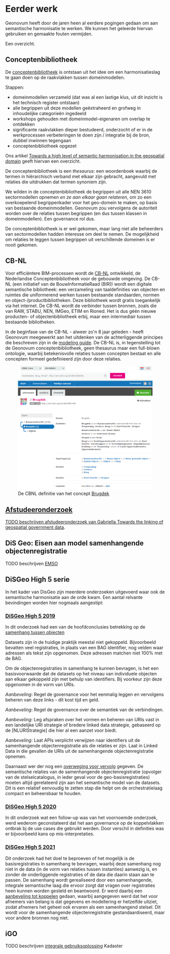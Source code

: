 # Eerder werk
Geonovum heeft door de jaren heen al eerdere pogingen gedaan om aan semantische harmonisatie te werken. We kunnen het geleerde hiervan gebruiken en gemaakte fouten vermijden.

Een overzicht. 

## Conceptenbibliotheek
De [conceptenbibliotheek](https://definities.geostandaarden.nl) is ontstaan uit het idee om een harmonisatieslag te gaan doen op de raakvlakken tussen domeinmodellen. 

Stappen: 
- domeinmodellen verzameld (dat was al een lastige klus, uit dit inzicht is het technisch register ontstaan)
- alle begrippen uit deze modellen geëxtraheerd en grofweg in inhoudelijke categorieën ingedeeld
- workshops gehouden met domeinmodel-eigenaren om overlap te ontdekken
- significante raakvlakken dieper bestudeerd, onderzocht of er in de werkprocessen verbeteringen te doen zijn / integratie bij de bron, dubbel inwinnen tegengaan
- conceptenbibliotheek opgezet

Ons artikel [Towards a high level of semantic harmonisation in the geospatial domain](https://research.tudelft.nl/en/publications/towards-a-high-level-of-semantic-harmonisation-in-the-geospatial-/fingerprints/) geeft hiervan een overzicht. 

De conceptenbibliotheek is een *thesaurus*: een woordenboek waarbij de termen in hiërarchisch verband met elkaar zijn gebracht, aangevuld met relaties die uitdrukken dat termen synoniem zijn. 

We wilden in de conceptenbibliotheek de begrippen uit alle NEN 3610 sectormodellen opnemen *en ze aan elkaar gaan relateren*, om zo een overkoepelend begrippenkader voor het geo-domein te maken, op basis van bestaande domeinmodellen. Geonovum zou vervolgens de autoriteit worden over de relaties tussen begrippen (en dus tussen klassen in domeinmodellen). Een governance rol dus.

De conceptenbibliotheek is er wel gekomen, maar lang niet alle beheerders van sectormodellen hadden interesse om deel te nemen. De mogelijkheid om relaties te leggen tussen begrippen uit verschillende domeinen is er nooit gekomen. 

## CB-NL
Voor efficiëntere BIM-processen wordt de [CB-NL](https://public.cbnl.org) ontwikkeld, de Nederlandse Conceptenbibliotheek voor de gebouwde omgeving. De CB-NL (een initiatief van de BouwInformatieRaad (BIR)) wordt een digitale semantische bibliotheek: een verzameling van taaldefinities van objecten en ruimtes die uniformerend werken tussen bestaande standaarden, normen en object-/productbibliotheken. Deze bibliotheek wordt gratis toegankelijk via het internet. De CB-NL wordt de verbinder tussen bronnen, zoals die van RAW, STABU, NEN, IMGeo, ETIM en Rioned. Het is dus géén nieuwe producten- of objectenbibliotheek erbij, maar een intermediair tussen bestaande bibliotheken.

In de beginfase van de CB-NL - alweer zo'n 8 jaar geleden - heeft Geonovum meegewerkt aan het uitdenken van de achterliggende principes die beschreven zijn in de [modeling guide](https://wiki.cbnl.org/bin/view/3.+Modeling+Guide/WebHome/index.html). De CB-NL is, in tegenstelling tot de Geonovum conceptenbibliotheek, geen thesaurus maar een full-blown ontologie, waarbij betekenisvolle relaties tussen concepten bestaat en alle concepten formeel gedefinieerd zijn door deze relaties. 

<figure>
    <img alt="cbnl definitie van brugdek" src="media/cbnl.png">
    <figcaption>De CBNL definitie van het concept <a href="http://ont.cbnl.org/cb/def/CB01662">Brugdek</figcaption>
</figure>

## Afstudeeronderzoek
TODO beschrijven afstudeeronderzoek van Gabriella [Towards the linking of geospatial government data](https://repository.tudelft.nl/islandora/object/uuid:f02e513c-bbb4-4b19-813b-4b5a062725d0?collection=education).

## DiS Geo: Eisen aan model samenhangende objectenregistratie
TODO beschrijven [EMSO](https://docs.geostandaarden.nl/disgeo/emso/)

## DiSGeo High 5 serie

In het kader van DisGeo zijn meerdere onderzoeken uitgevoerd waar ook de semantische harmonisatie aan de orde kwam. Een aantal relvante bevindingen worden hier nogmaals aangestipt:

### [DiSGeo High 5 2019](https://docs.geostandaarden.nl/disgeo/dll/)

In dit onderzoek had een van de hoofdconclusies betrekking op de [samenhang tussen objecten](https://docs.geostandaarden.nl/disgeo/dll/#samenhang-tussen-objecten)

Datasets zijn in de huidige praktijk meestal niet gekoppeld. Bijvoorbeeld bevatten veel registraties, in plaats van een BAG identifier, nog velden waar adressen als tekst zijn opgenomen. Deze adressen matchen niet 100% met de BAG.

Om de objectenregistraties in samenhang te kunnen bevragen, is het een basisvoorwaarde dat de datasets op het niveau van individuele objecten aan elkaar gekoppeld zijn met behulp van identifiers. Bij voorkeur zijn deze opgenomen in de vorm van URIs.

*Aanbeveling*: Regel de governance voor het eenmalig leggen en vervolgens beheren van deze links - dit kost tijd en geld.

*Aanbeveling*: Regel de governance over de semantiek van de verbindingen.

*Aanbeveling*: Leg afspraken over het vormen en beheren van URIs vast in een landelijke URI strategie of bredere linked data strategie, gebaseerd op de [NLURIStrategie] die hier al een aanzet voor biedt.

*Aanbeveling*: Laat APIs verplicht verwijzen naar identifiers uit de samenhangende objectenregistratie als die relaties er zijn. Laat in Linked Data in die gevallen de URIs uit de samenhangende objectenregistratie opnemen.

Daarnaast wer der nog een [overweging voor vervolg](https://docs.geostandaarden.nl/disgeo/dll/#overweging-voor-vervolg) gegeven.
De semantische relaties van de samenhangende objectenregistratie (opvolger van de stelselcatalogus, in ieder geval voor de geo-basisregistraties) moeten altijd gerelateerd zijn aan het semantische model van de datasets. Dit is een relatief eenvoudig te zetten stap die helpt om de orchestratielaag compact en beheersbaar te houden.


### [DiSGeo High 5 2020](https://docs.geostandaarden.nl/disgeo/dll2/)
In dit onderzoek wat een follow-up was van het voornoemde onderzoek, werd wederom geconstateerd dat het aan governance op de koppelvlakken ontbrak bj de use cases die gebruikt werden. Door verschil in definities was er bijvoorbeeld kans op mis-interpretaties.

### [DiSGeo High 5 2021](https://docs.geostandaarden.nl/disgeo/def-al-dll3a-20220211/)
Dit onderzoek had het doel te beproeven of het mogelijk is de basisregistraties in samenhang te bevragen, waarbij deze samenhang nog niet in de data (in de vorm van relaties tussen instanties) aanwezig is, en zonder de onderliggende registraties of de data die daarin staan aan te passen. De samenhang wordt gerealiseerd door een samenhangende, integrale semantische laag die ervoor zorgt dat vragen over registraties heen kunnen worden gesteld en beantwoord. 
Er werd daarbij een [aanbeveling tot koppelen](https://docs.geostandaarden.nl/disgeo/def-al-dll3a-20220211/#aanbevelingen-met-betrekking-tot-koppelen) gedaan, waarbij aangegeven werd dat het voor afnemers van belang is dat gegevens en modellering er hetzelfde uitziet, zodat afnemers het geheel ook ervaren als een samenhangend stelsel. Dit wordt voor de samenhangende objectenregistratie gestandaardiseerd, maar voor andere bronnen nog niet.




## iGO
TODO beschrijven [integrale gebruiksoplossing](https://labs.kadaster.nl/cases/integralegebruiksoplossing) Kadaster
